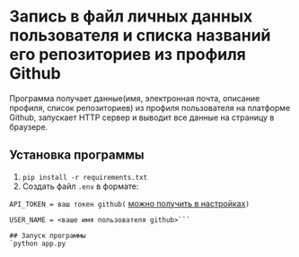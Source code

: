 # Запись в файл личных данных пользователя и списка названий его репозиториев из профиля Github
Программа получает данные(имя, электронная почта, описание профиля, список репозиториев) из профиля пользователя на платформе Github, запускает HTTP сервер и выводит все данные на страницу в браузере.

## Установка программы
1. `pip install -r requirements.txt`
2. Создать файл `.env` в формате:

```API_TOKEN = ваш токен github(``` [можно получить в настройках](https://docs.github.com/ru/enterprise-cloud@latest/authentication/authenticating-with-saml-single-sign-on/authorizing-a-personal-access-token-for-use-with-saml-single-sign-on)```)```
```
USER_NAME = <ваше имя пользователя github>```

## Запуск программы
`python app.py
